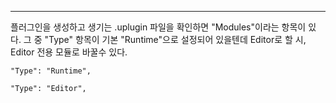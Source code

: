 ---
플러그인을 생성하고 생기는 .uplugin 파일을 확인하면 "Modules"이라는 항목이 있다. 그 중 "Type" 항목이 기본 "Runtime"으로 설정되어 있을텐데 Editor로 할 시, Editor 전용 모듈로 바꿀수 있다.
```
"Type": "Runtime",
```

```
"Type": "Editor",
```
